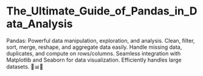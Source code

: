 # The_Ultimate_Guide_of_Pandas_in_Data_Analysis
Pandas: Powerful data manipulation, exploration, and analysis. Clean, filter, sort, merge, reshape, and aggregate data easily. Handle missing data, duplicates, and compute on rows/columns. Seamless integration with Matplotlib and Seaborn for data visualization. Efficiently handles large datasets. 🐼📊💪
